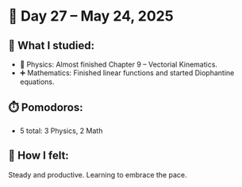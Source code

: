 # 📅 Day 27 – May 24, 2025

## 📘 What I studied:
- 🧭 Physics: Almost finished Chapter 9 – Vectorial Kinematics.
- ➕ Mathematics: Finished linear functions and started Diophantine equations.

## ⏱️ Pomodoros:
- 5 total: 3 Physics, 2 Math

## 🧠 How I felt:
Steady and productive. Learning to embrace the pace.
